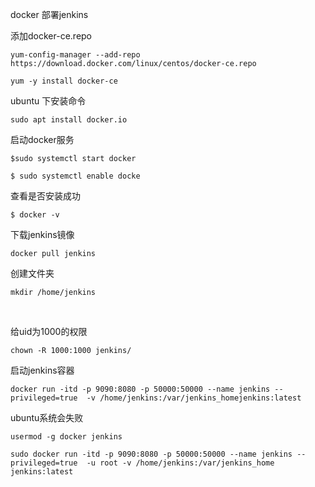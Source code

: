docker 部署jenkins

添加docker-ce.repo

```shell
yum-config-manager --add-repo https://download.docker.com/linux/centos/docker-ce.repo

yum -y install docker-ce
```

ubuntu 下安装命令

```shell
sudo apt install docker.io
```

启动docker服务
```shell
$sudo systemctl start docker

$ sudo systemctl enable docke
```

查看是否安装成功

```shell
$ docker -v
```

下载jenkins镜像

```shell
docker pull jenkins
```

创建文件夹

```shell
mkdir /home/jenkins
```

​          

 给uid为1000的权限

```shell
chown -R 1000:1000 jenkins/  
```

 

启动jenkins容器

```shell
docker run -itd -p 9090:8080 -p 50000:50000 --name jenkins --privileged=true  -v /home/jenkins:/var/jenkins_homejenkins:latest
```



ubuntu系统会失败

```shell
usermod -g docker jenkins

sudo docker run -itd -p 9090:8080 -p 50000:50000 --name jenkins --privileged=true  -u root -v /home/jenkins:/var/jenkins_home jenkins:latest
```

